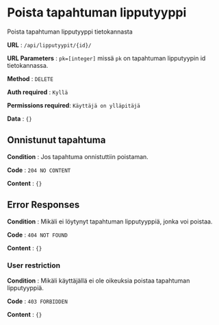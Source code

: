 # Poista tapahtuman lipputyyppi

Poista tapahtuman lipputyyppi tietokannasta

**URL** : `/api/lipputyypit/{id}/`

**URL Parameters** : `pk=[integer]` missä `pk` on tapahtuman lipputyypin id tietokannassa.

**Method** : `DELETE`

**Auth required** : `Kyllä`

**Permissions required**: `Käyttäjä on ylläpitäjä`

**Data** : `{}`

## Onnistunut tapahtuma

**Condition** : Jos tapahtuma onnistuttiin poistaman.

**Code** : `204 NO CONTENT`

**Content** : `{}`

## Error Responses

**Condition** : Mikäli ei löytynyt tapahtuman lipputyyppiä, jonka voi poistaa.

**Code** : `404 NOT FOUND`

**Content** : `{}`

### User restriction

**Condition** : Mikäli käyttäjällä ei ole oikeuksia poistaa tapahtuman lipputyyppiä.

**Code** : `403 FORBIDDEN`

**Content** : `{}`